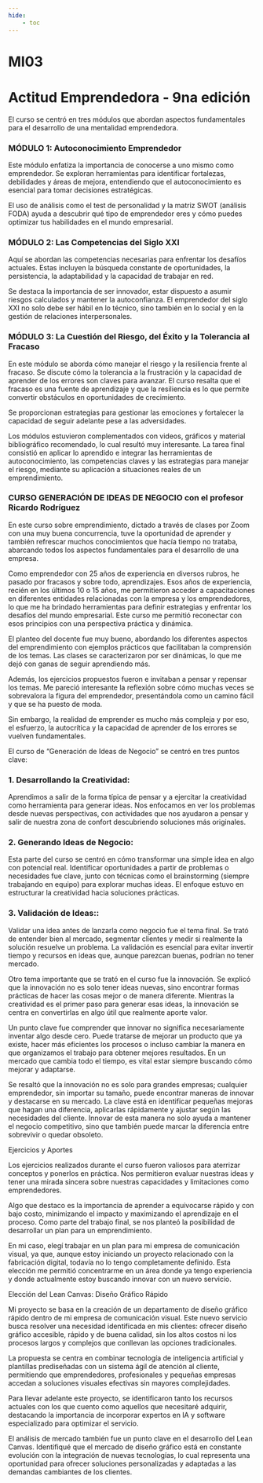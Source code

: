 ```yaml
---
hide:
    - toc
---
```


# MI03

# Actitud Emprendedora - 9na edición

El curso se centró en tres módulos que abordan aspectos fundamentales para el desarrollo de una mentalidad emprendedora.



<h3><b>MÓDULO 1: Autoconocimiento Emprendedor</b></h3>

Este módulo enfatiza la importancia de conocerse a uno mismo como emprendedor. Se exploran herramientas para identificar fortalezas, debilidades y áreas de mejora, entendiendo que el autoconocimiento es esencial para tomar decisiones estratégicas.

 El uso de análisis como el test de personalidad y la matriz SWOT (análisis FODA) ayuda a descubrir qué tipo de emprendedor eres y cómo puedes optimizar tus habilidades en el mundo empresarial.



<h3><b>MÓDULO 2: Las Competencias del Siglo XXI</b></h3>

Aquí se abordan las competencias necesarias para enfrentar los desafíos actuales. Estas incluyen la búsqueda constante de oportunidades, la persistencia, la adaptabilidad y la capacidad de trabajar en red. 

Se destaca la importancia de ser innovador, estar dispuesto a asumir riesgos calculados y mantener la autoconfianza. El emprendedor del siglo XXI no solo debe ser hábil en lo técnico, sino también en lo social y en la gestión de relaciones interpersonales.



<h3><b>MÓDULO 3: La Cuestión del Riesgo, del Éxito y la Tolerancia al Fracaso</b></h3>

En este módulo se aborda cómo manejar el riesgo y la resiliencia frente al fracaso. Se discute cómo la tolerancia a la frustración y la capacidad de aprender de los errores son claves para avanzar. El curso resalta que el fracaso es una fuente de aprendizaje y que la resiliencia es lo que permite convertir obstáculos en oportunidades de crecimiento.

 Se proporcionan estrategias para gestionar las emociones y fortalecer la capacidad de seguir adelante pese a las adversidades.


Los módulos estuvieron complementados con videos, gráficos y material bibliográfico recomendado, lo cual resultó muy interesante.
La tarea final consistió en aplicar lo aprendido e integrar las herramientas de autoconocimiento, las competencias claves y las estrategias para manejar el riesgo, mediante su aplicación a situaciones reales de un emprendimiento.



<h3><b>CURSO GENERACIÓN DE IDEAS DE NEGOCIO con el profesor Ricardo Rodríguez</b></h3>

En este curso sobre emprendimiento, dictado a través de clases por Zoom con una muy buena concurrencia, tuve la oportunidad de aprender y también refrescar muchos conocimientos que hacía tiempo no trataba, abarcando todos los aspectos fundamentales para el desarrollo de una empresa. 

Como emprendedor con 25 años de experiencia en diversos rubros, he pasado por fracasos y sobre todo, aprendizajes. Esos años de experiencia, recién en los últimos 10 o 15 años, me permitieron acceder a capacitaciones en diferentes entidades relacionadas con la empresa y los emprendedores, lo que me ha brindado herramientas para definir estrategias y enfrentar los desafíos del mundo empresarial. Este curso me permitió reconectar con esos principios con una perspectiva práctica y dinámica.


El planteo del docente fue muy bueno, abordando los diferentes aspectos del emprendimiento con ejemplos prácticos que facilitaban la comprensión de los temas. Las clases se caracterizaron por ser dinámicas, lo que me dejó con ganas de seguir aprendiendo más.

 Además, los ejercicios propuestos fueron e invitaban a pensar y repensar los temas. Me pareció interesante la reflexión sobre cómo muchas veces se sobrevalora la figura del emprendedor, presentándola como un camino fácil y que se ha puesto de moda. 
 
 Sin embargo, la realidad de emprender es mucho más compleja y por eso, el esfuerzo, la autocrítica y la capacidad de aprender de los errores se vuelven fundamentales.


El curso de “Generación de Ideas de Negocio” se centró en tres puntos clave:



<h3><b>1. Desarrollando la Creatividad:</b></h3>

Aprendimos a salir de la forma típica de pensar y a ejercitar la creatividad como herramienta para generar ideas. Nos enfocamos en ver los problemas desde nuevas perspectivas, con actividades que nos ayudaron a pensar y salir de nuestra zona de confort  descubriendo soluciones más originales.


<h3><b>2. Generando Ideas de Negocio:</b></h3>

Esta parte del curso se centró en cómo transformar una simple idea en algo con potencial real. Identificar oportunidades a partir de problemas o necesidades fue clave, junto con técnicas como el brainstorming (siempre trabajando en equipo) para explorar muchas ideas. El enfoque estuvo en estructurar la creatividad hacia soluciones prácticas.


<h3><b>3. Validación de Ideas::</b></h3>

Validar una idea antes de lanzarla como negocio fue el tema final. Se trató de entender bien al mercado, segmentar clientes y medir si realmente la solución resuelve un problema. La validación es esencial para evitar invertir tiempo y recursos en ideas que, aunque parezcan buenas, podrían no tener mercado.


Otro tema importante que se trató en el curso fue la innovación. Se explicó que la innovación no es solo tener ideas nuevas, sino encontrar formas prácticas de hacer las cosas mejor o de manera diferente. Mientras la creatividad es el primer paso para generar esas ideas, la innovación se centra en convertirlas en algo útil que realmente aporte valor.


Un punto clave fue comprender que innovar no significa necesariamente inventar algo desde cero. Puede tratarse de mejorar un producto que ya existe, hacer más eficientes los procesos o incluso cambiar la manera en que organizamos el trabajo para obtener mejores resultados. En un mercado que cambia todo el tiempo, es vital estar siempre buscando cómo mejorar y adaptarse.


Se resaltó que la innovación no es solo para grandes empresas; cualquier emprendedor, sin importar su tamaño, puede encontrar maneras de innovar y destacarse en su mercado. La clave está en identificar pequeñas mejoras que hagan una diferencia, aplicarlas rápidamente y ajustar según las necesidades del cliente. Innovar de esta manera no solo ayuda a mantener el negocio competitivo, sino que también puede marcar la diferencia entre sobrevivir o quedar obsoleto.


Ejercicios y Aportes


Los ejercicios realizados durante el curso fueron valiosos para aterrizar conceptos y ponerlos en práctica. Nos permitieron evaluar nuestras ideas y tener una mirada sincera sobre nuestras capacidades y limitaciones como emprendedores. 

Algo que destaco es la importancia de aprender a equivocarse rápido y con bajo costo, minimizando el impacto y maximizando el aprendizaje en el proceso.
Como parte del trabajo final, se nos planteó la posibilidad de desarrollar un plan para un emprendimiento.

 En mi caso, elegí trabajar en un plan para mi empresa de comunicación visual, ya que, aunque estoy iniciando un proyecto relacionado con la fabricación digital, todavía no lo tengo completamente definido. Esta elección me permitió concentrarme en un área donde ya tengo experiencia y donde actualmente estoy buscando innovar con un nuevo servicio.


Elección del Lean Canvas: Diseño Gráfico Rápido


Mi proyecto se basa en la creación de un departamento de diseño gráfico rápido dentro de mi empresa de comunicación visual. Este nuevo servicio busca resolver una necesidad identificada en mis clientes: ofrecer diseño gráfico accesible, rápido y de buena calidad, sin los altos costos ni los procesos largos y complejos que conllevan las opciones tradicionales.


La propuesta se centra en combinar tecnología de inteligencia artificial y plantillas prediseñadas con un sistema ágil de atención al cliente, permitiendo que emprendedores, profesionales y pequeñas empresas accedan a soluciones visuales efectivas sin mayores complejidades.

 Para llevar adelante este proyecto, se identificaron tanto los recursos actuales con los que cuento como aquellos que necesitaré adquirir, destacando la importancia de incorporar expertos en IA y software especializado para optimizar el servicio.


El análisis de mercado también fue un punto clave en el desarrollo del Lean Canvas. Identifiqué que el mercado de diseño gráfico está en constante evolución con la integración de nuevas tecnologías, lo cual representa una oportunidad para ofrecer soluciones personalizadas y adaptadas a las demandas cambiantes de los clientes.
